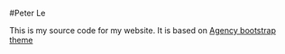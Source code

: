 #Peter Le

This is my source code for my website. It is based on [Agency bootstrap theme](http://startbootstrap.com/templates/agency/)
